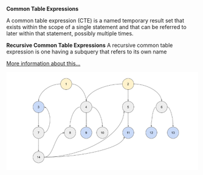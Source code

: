 <strong>Common Table Expressions</strong>

A common table expression (CTE) is a named temporary result set that exists within the scope of a single statement and that can be referred to later within that statement, possibly multiple times. 

<strong>Recursive Common Table Expressions</strong>
A recursive common table expression is one having a subquery that refers to its own name

[More information about this...](https://dev.mysql.com/doc/refman/8.0/en/with.html)


![alt text](/graph.png)
